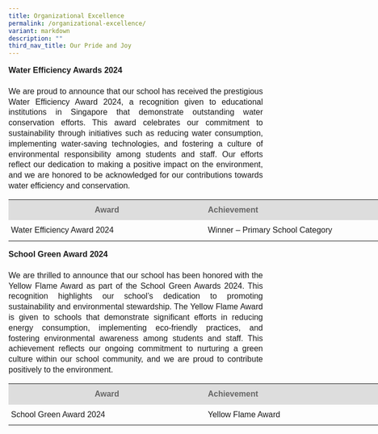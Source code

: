 ```yaml
---
title: Organizational Excellence
permalink: /organizational-excellence/
variant: markdown
description: ""
third_nav_title: Our Pride and Joy
---
```

<p style="line-height:1.3; font-size:16px; font-family:Arial; text-align:justify;"><b>Water Efficiency Awards 2024</b><br><br>We are proud to announce that our school has received the prestigious Water Efficiency Award 2024, a recognition given to educational institutions in Singapore that demonstrate outstanding water conservation efforts. This award celebrates our commitment to sustainability through initiatives such as reducing water consumption, implementing water-saving technologies, and fostering a culture of environmental responsibility among students and staff. Our efforts reflect our dedication to making a positive impact on the environment, and we are honored to be acknowledged for our contributions towards water efficiency and conservation.</p>

<table style="width: 780px">
	<colgroup><col style="width: 390px"><col style="width: 390px"></colgroup>
	<tbody><tr>
		<th style="padding:10px 5px; vertical-align:middle; line-height:1.3; font-size:16px; font-family:Arial; background-color:#DDD; color:#666">Award</th>
		<th style="padding:10px 5px; vertical-align:middle; line-height:1.3; font-size:16px; font-family:Arial; text-align:justify;background-color:#DDD; color:#666">Achievement</th>
	</tr>
	<tr>
		<td style="padding:10px 5px; vertical-align:middle; line-height:1.3; font-size:16px; font-family:Arial; text-align:justify;">Water Efficiency Award 2024</td>
		<td style="padding:10px 5px; vertical-align:middle; line-height:1.3; font-size:16px; font-family:Arial; text-align:justify;">Winner – Primary School Category</td>
	</tr>
</tbody></table>

<p style="line-height:1.3; font-size:16px; font-family:Arial; text-align:justify;"><b>School Green Award 2024</b><br><br>We are thrilled to announce that our school has been honored with the Yellow Flame Award as part of the School Green Awards 2024. This recognition highlights our school’s dedication to promoting sustainability and environmental stewardship. The Yellow Flame Award is given to schools that demonstrate significant efforts in reducing energy consumption, implementing eco-friendly practices, and fostering environmental awareness among students and staff. This achievement reflects our ongoing commitment to nurturing a green culture within our school community, and we are proud to contribute positively to the environment.</p>

<table style="width: 780px">
	<colgroup><col style="width: 390px"><col style="width: 390px"></colgroup>
	<tbody><tr>
		<th style="padding:10px 5px; vertical-align:middle; line-height:1.3; font-size:16px; font-family:Arial; background-color:#DDD; color:#666">Award</th>
		<th style="padding:10px 5px; vertical-align:middle; line-height:1.3; font-size:16px; font-family:Arial; text-align:justify;background-color:#DDD; color:#666">Achievement</th>
	</tr>
	<tr>
		<td style="padding:10px 5px; vertical-align:middle; line-height:1.3; font-size:16px; font-family:Arial; text-align:justify;">School Green Award 2024</td>
		<td style="padding:10px 5px; vertical-align:middle; line-height:1.3; font-size:16px; font-family:Arial; text-align:justify;">Yellow Flame Award</td>
	</tr>
</tbody></table>